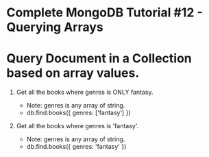 # Complete MongoDB Tutorial #12 - Querying Arrays
# Query Document in a Collection based on array values.

1. Get all the books where genres is ONLY fantasy. 
    * Note: genres is any array of string.
    - db.find.books({ genres: ['fantasy'] }) <!-- Exact Match -->

2. Get all the books where genres is 'fantasy'.
    * Note: genres is any array of string.
    - db.find.books({ genres: 'fantasy' }) <!-- NOT a Exact Match -->